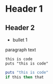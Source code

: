 # Header 1

## Header 2

* bullet 1

paragraph text

```
this is code
puts "this is code"
```

```ruby
puts "this is code"
if this then that
```
